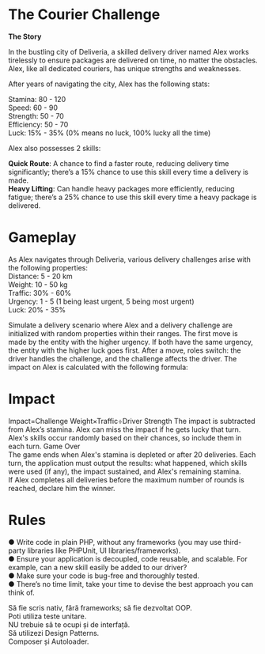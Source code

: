 # The Courier Challenge

**The Story**

In the bustling city of Deliveria, a skilled delivery driver named Alex works tirelessly to ensure
packages are delivered on time, no matter the obstacles. Alex, like all dedicated couriers, has
unique strengths and weaknesses.

After years of navigating the city, Alex has the following stats:

Stamina: 80 - 120  
Speed: 60 - 90  
Strength: 50 - 70  
Efficiency: 50 - 70  
Luck: 15% - 35% (0% means no luck, 100% lucky all the time)

Alex also possesses 2 skills:

**Quick Route**: A chance to find a faster route, reducing delivery time significantly; there’s a 15%
chance to use this skill every time a delivery is made.  
**Heavy Lifting**: Can handle heavy packages more efficiently, reducing fatigue; there’s a 25%
chance to use this skill every time a heavy package is delivered.

# Gameplay

As Alex navigates through Deliveria, various delivery challenges arise with the following
properties:  
Distance: 5 - 20 km  
Weight: 10 - 50 kg  
Traffic: 30% - 60%  
Urgency: 1 - 5 (1 being least urgent, 5 being most urgent)  
Luck: 20% - 35%

Simulate a delivery scenario where Alex and a delivery challenge are initialized with
random properties within their ranges.
The first move is made by the entity with the higher urgency. If both have the same urgency, the
entity with the higher luck goes first. After a move, roles switch: the driver handles the
challenge, and the challenge affects the driver.
The impact on Alex is calculated with the following formula:

# Impact
Impact=Challenge Weight×Traffic÷Driver Strength
The impact is subtracted from Alex’s stamina. Alex can miss the impact if he gets lucky that
turn.  
Alex&#39;s skills occur randomly based on their chances, so include them in each turn.
Game Over  
The game ends when Alex&#39;s stamina is depleted or after 20 deliveries. Each turn, the
application must output the results: what happened, which skills were used (if any), the impact
sustained, and Alex&#39;s remaining stamina.  
If Alex completes all deliveries before the maximum number of rounds is reached, declare him
the winner.

# Rules
● Write code in plain PHP, without any frameworks (you may use third-party
libraries like PHPUnit, UI libraries/frameworks).  
● Ensure your application is decoupled, code reusable, and scalable. For example,
can a new skill easily be added to our driver?  
● Make sure your code is bug-free and thoroughly tested.  
● There’s no time limit, take your time to devise the best approach you can think of.

Să fie scris nativ, fără frameworks; să fie dezvoltat OOP.  
Poti utiliza teste unitare.  
NU trebuie să te ocupi și de interfață.  
Să utilizezi Design Patterns.  
Composer și Autoloader.  